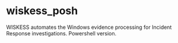 # wiskess_posh
WISKESS automates the Windows evidence processing for Incident Response investigations. Powershell version.
